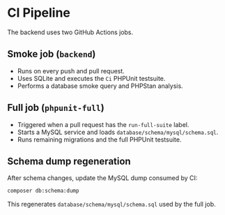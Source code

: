 # CI Pipeline

The backend uses two GitHub Actions jobs.

## Smoke job (`backend`)
- Runs on every push and pull request.
- Uses SQLite and executes the `Ci` PHPUnit testsuite.
- Performs a database smoke query and PHPStan analysis.

## Full job (`phpunit-full`)
- Triggered when a pull request has the `run-full-suite` label.
- Starts a MySQL service and loads `database/schema/mysql/schema.sql`.
- Runs remaining migrations and the full PHPUnit testsuite.

## Schema dump regeneration
After schema changes, update the MySQL dump consumed by CI:

```bash
composer db:schema:dump
```

This regenerates `database/schema/mysql/schema.sql` used by the full job.
